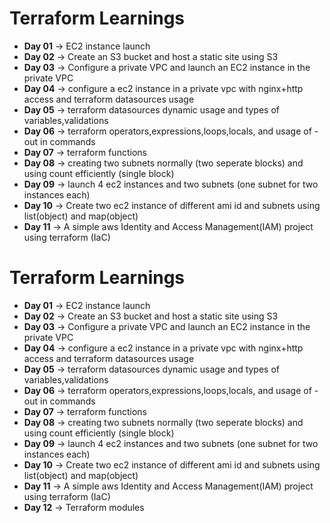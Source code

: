 # Terraform Learnings
  - **Day 01** →  EC2 instance launch  
  - **Day 02** →  Create an S3 bucket and host a static site using S3  
  - **Day 03** →  Configure a private VPC and launch an EC2 instance in the private VPC
  - **Day 04** →  configure a ec2 instance in a private vpc with nginx+http access and terraform datasources usage
  - **Day 05** →  terraform datasources dynamic usage and types of variables,validations
  - **Day 06** →  terraform operators,expressions,loops,locals, and usage of -out in commands
  - **Day 07** →  terraform functions
  - **Day 08** →  creating two subnets normally (two seperate blocks) and using count efficiently (single block)
  - **Day 09** →  launch 4 ec2 instances and two subnets (one subnet for two instances each)
  - **Day 10** →  Create two ec2 instance of different ami id and subnets using list(object) and map(object)
  - **Day 11** →  A simple aws Identity and Access Management(IAM) project using terraform (IaC)
  # Terraform Learnings
  - **Day 01** →  EC2 instance launch  
  - **Day 02** →  Create an S3 bucket and host a static site using S3  
  - **Day 03** →  Configure a private VPC and launch an EC2 instance in the private VPC
  - **Day 04** →  configure a ec2 instance in a private vpc with nginx+http access and terraform datasources usage
  - **Day 05** →  terraform datasources dynamic usage and types of variables,validations
  - **Day 06** →  terraform operators,expressions,loops,locals, and usage of -out in commands
  - **Day 07** →  terraform functions
  - **Day 08** →  creating two subnets normally (two seperate blocks) and using count efficiently (single block)
  - **Day 09** →  launch 4 ec2 instances and two subnets (one subnet for two instances each)
  - **Day 10** →  Create two ec2 instance of different ami id and subnets using list(object) and map(object)
  - **Day 11** →  A simple aws Identity and Access Management(IAM) project using terraform (IaC)
  - **Day 12** →  Terraform modules